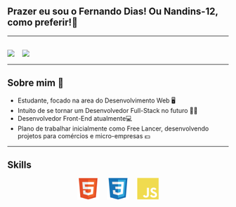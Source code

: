 ## Prazer eu sou o Fernando Dias! Ou Nandins-12, como preferir!🎈
<hr><br>

<div>
    <img style="margin-right: 1em;" height="180em" src="https://github-readme-stats.vercel.app/api?username=Nandins-12&theme=yeblu&show_icons=true">
    <img height="180em" src="https://github-readme-stats.vercel.app/api/top-langs/?username=Nandins-12&theme=yeblu">
</div>

<hr>

## Sobre mim 📖
<ul>
    <li>Estudante, focado na area do Desenvolvimento Web 🖥</li>
    <li>Intuito de se tornar um Desenvolvedor Full-Stack no futuro 👨‍🎓</li>
    <li>Desenvolvedor Front-End atualmente💻</li>
    <li>Plano de trabalhar inicialmente como Free Lancer, desenvolvendo projetos para comércios e micro-empresas 💵</li>
</ul>

<hr>

## Skills
<div align="center">
    <img style="margin-right: 1em;" height="50" src="https://raw.githubusercontent.com/devicons/devicon/master/icons/html5/html5-original.svg">
    <img style="margin-right: 1em;" height="50" src="https://raw.githubusercontent.com/devicons/devicon/master/icons/css3/css3-original.svg">
    <img height="50" src="https://raw.githubusercontent.com/devicons/devicon/master/icons/javascript/javascript-plain.svg">
</div>
